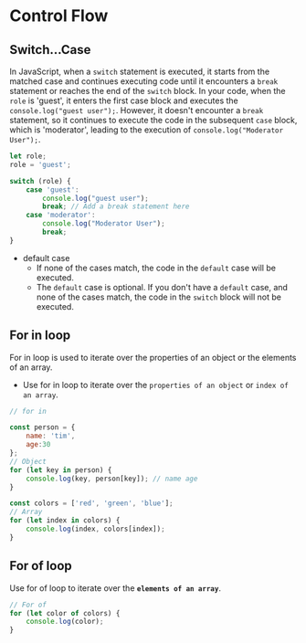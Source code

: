 # Control Flow

## Switch...Case
In JavaScript, when a `switch` statement is executed, it starts from the matched case and continues executing code until it encounters a `break` statement or reaches the end of the `switch` block. In your code, when the `role` is 'guest', it enters the first case block and executes the `console.log("guest user");`. However, it doesn't encounter a `break` statement, so it continues to execute the code in the subsequent `case` block, which is 'moderator', leading to the execution of `console.log("Moderator User");`.


```javascript
let role;
role = 'guest';

switch (role) {
    case 'guest':
        console.log("guest user");
        break; // Add a break statement here
    case 'moderator':
        console.log("Moderator User");
        break;
}
```


- default case
    - If none of the cases match, the code in the `default` case will be executed.
    - The `default` case is optional. If you don't have a `default` case, and none of the cases match, the code in the `switch` block will not be executed.


## For in loop

For in loop is used to iterate over the properties of an object or the elements of an array.

- Use for in loop to iterate over the `properties of an object` or `index of an array`.

```javascript
// for in 

const person = {
    name: 'tim',
    age:30
};
// Object
for (let key in person) {
    console.log(key, person[key]); // name age
}

const colors = ['red', 'green', 'blue'];
// Array
for (let index in colors) {
    console.log(index, colors[index]);
}
```

## For of loop

Use for of loop to iterate over the **`elements of an array`**.

```javascript
// For of 
for (let color of colors) {
    console.log(color);
}
```